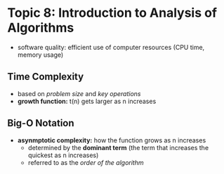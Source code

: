 # Topic 8: Introduction to Analysis of Algorithms
* software quality: efficient use of computer resources (CPU time, memory usage)

## Time Complexity
* based on *problem size* and *key operations*
* **growth function:** t(n) gets larger as n increases

## Big-O Notation
* **asynmptotic complexity:** how the function grows as n increases
  * determined by the **dominant term** (the term that increases the quickest as n increases)
  * referred to as the *order of the algorithm*
  

